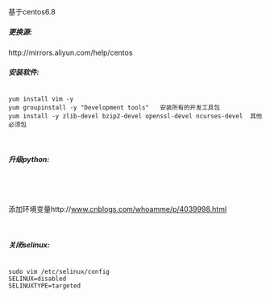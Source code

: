 基于centos6.8
<h5>更换源:</h5>http://mirrors.aliyun.com/help/centos
<br/>
<h5>安装软件:</h5>
<pre><code>
yum install vim -y   
yum groupinstall -y "Development tools"   安装所有的开发工具包
yum install -y zlib-devel bzip2-devel openssl-devel ncurses-devel  其他必须包
</code></pre>
<br/>

<h5>升级python:</h5>
<pre><code>

</code></pre>


添加环境变量http://www.cnblogs.com/whoamme/p/4039998.html



<br/>
<h5>关闭selinux:</h5>
<pre><code>
sudo vim /etc/selinux/config  
SELINUX=disabled  
SELINUXTYPE=targeted  
</code></pre>
